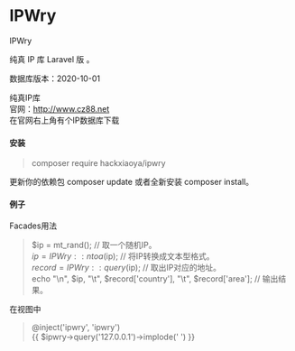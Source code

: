 # IPWry
IPWry  
  
纯真 IP 库 Laravel 版 。  
  
数据库版本：2020-10-01  
  
纯真IP库  
官网：http://www.cz88.net  
在官网右上角有个IP数据库下载  
  
  
#### 安装
> composer require hackxiaoya/ipwry  

更新你的依赖包 composer update 或者全新安装 composer install。
  
  
#### 例子
Facades用法  
> $ip = mt_rand(); // 取一个随机IP。  
> $ip = IPWry::ntoa($ip); // 将IP转换成文本型格式。  
> $record = IPWry::query($ip); // 取出IP对应的地址。  
> echo "\n", $ip, "\t", $record['country'], "\t", $record['area']; // 输出结果。  

在视图中
> @inject('ipwry', 'ipwry')  
> {{ $ipwry->query('127.0.0.1')->implode(' ') }}  
